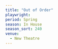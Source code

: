 ```yaml
---
title: "Out of Order"
playwright:
period: Spring
season: In House
season_sort: 240
venue:
  - New Theatre
---
```

